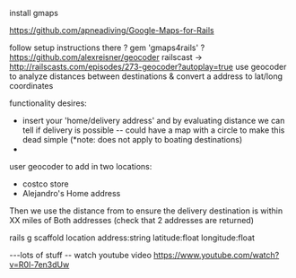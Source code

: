 install gmaps

https://github.com/apneadiving/Google-Maps-for-Rails

follow setup instructions there
? gem 'gmaps4rails'
? https://github.com/alexreisner/geocoder
railscast -> http://railscasts.com/episodes/273-geocoder?autoplay=true
  use geocoder to analyze distances between destinations & convert a address to lat/long coordinates

functionality desires:
- insert your 'home/delivery address' and by evaluating distance we can tell if delivery is possible
  -- could have a map with a circle to make this dead simple (*note: does not apply to boating destinations)
-

user geocoder to add in two locations:
  - costco store
  - Alejandro's Home address

  Then we use the distance from to ensure the delivery destination is within XX miles of Both addresses (check that 2 addresses are returned)


  rails g scaffold location address:string latitude:float longitude:float


  ---lots of stuff -- watch youtube video https://www.youtube.com/watch?v=R0l-7en3dUw